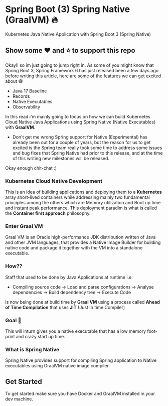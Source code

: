 # Spring Boot (3)  Spring Native (GraalVM) :fire:
Kubernetes Java Native Application with Spring Boot 3 (Spring Native)

## Show some :heart: and :star: to support this repo

Okay!! so im just going to jump right in. As some of you might know that Spring Boot 3, Spring Framework 6 has just released been
a few days ago before writing this article,  here are some of the features we can get excited about :smile:
 * Java 17 Baseline
 * Records
 * Native Executables
 * Observability 

In this  read i'm mainly going to focus on how we can build Kubernetes Cloud Native Java Applications using Spring
Native (Native Executables) with **GraalVM**.

*  Don't get me wrong Spring support for Native (Experimental) has already been out for a couple of years, but the reason for us to get
excited is the Spring team really took some time to address some issues and bug fixes that Spring Native had prior to 
this release, and at the time of this writing new milestones will be released.
   
Okay enough chit-chat :)

### Kubernetes Cloud Native Development
This is an idea of building applications and deploying them to a **Kubernetes** array short-lived containers while addressing
mainly two fundamental principles among the others which are Memory utilization and Boot up time and instant peak performance. This deployment paradim
is what is called the **Container first approach** philosophy.


### Enter Graal VM
Graal VM is an Oracle high-performance JDK distribution written of Java and other JVM languages, that provides a
Native Image Builder for building native code and package it together with the VM into a standalone executable.

### How?? 
Staff that used to be done by Java Applications at runtime i.e:

* Compiling source code &#8594; Load and parse configurations  &#8594; Analyse dependencies &#8594; Build dependency tree &#8594; Execute Code

is now being done at build time by **Graal VM**  using  a process called **Ahead of Time Compilation** that uses **JIT** (Just In time Compiler)

### Goal :information_desk_person:

This will inturn gives you a native executable that has a low memory foot-print and crazy start up time.


### What is Spring Native
Spring Native provides support for compiling Spring application to Native executables using GraalVM native image compiler.

## Get Started
To get started make sure you have Docker and GraalVM installed in your dev machine.



   

